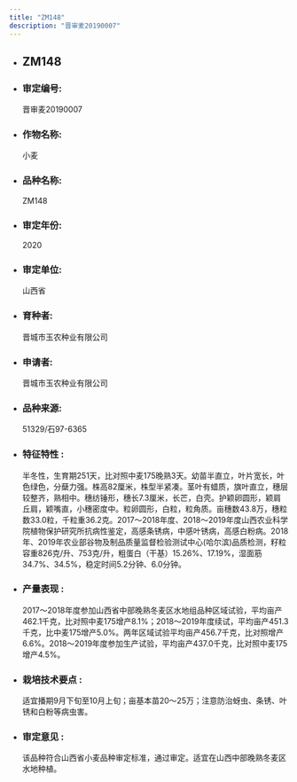 ```yaml
---
title: "ZM148"
description: "晋审麦20190007"
---
```

* ## ZM148
* ###  审定编号:  
   晋审麦20190007

*  ### 作物名称:  
   小麦

*   ###  品种名称: 
    ZM148

*   ### 审定年份: 
    2020

*   ### 审定单位:  
    山西省

*   ### 育种者:  
    晋城市玉农种业有限公司

*   ### 申请者:  
    晋城市玉农种业有限公司

*   ### 品种来源:  
    51329/石97-6365

*   ### 特征特性 : 
    半冬性，生育期251天，比对照中麦175晚熟3天。幼苗半直立，叶片宽长，叶色绿色，分蘖力强。株高82厘米，株型半紧凑。茎叶有蜡质，旗叶直立，穗层较整齐，熟相中。穗纺锤形，穗长7.3厘米，长芒，白壳。护颖卵圆形，颖肩丘肩，颖嘴直，小穗密度中。粒卵圆形，白粒，粒角质。亩穗数43.8万，穗粒数33.0粒，千粒重36.2克。2017～2018年度、2018～2019年度山西农业科学院植物保护研究所抗病性鉴定，高感条锈病，中感叶锈病，高感白粉病。2018年、2019年农业部谷物及制品质量监督检验测试中心(哈尔滨)品质检测，籽粒容重826克/升、753克/升，粗蛋白（干基）15.26%、17.19%，湿面筋34.7%、34.5%，稳定时间5.2分钟、6.0分钟。

*   ### 产量表现 : 
    2017～2018年度参加山西省中部晚熟冬麦区水地组品种区域试验，平均亩产462.1千克，比对照中麦175增产8.1%；2018～2019年度续试，平均亩产451.3千克，比中麦175增产5.0%。两年区域试验平均亩产456.7千克，比对照增产6.6%。2018～2019年度参加生产试验，平均亩产437.0千克，比对照中麦175增产4.5%。

*   ### 栽培技术要点 : 
    适宜播期9月下旬至10月上旬；亩基本苗20～25万；注意防治蚜虫、条锈、叶锈和白粉等病虫害。

*   ### 审定意见 : 
    该品种符合山西省小麦品种审定标准，通过审定。适宜在山西中部晚熟冬麦区水地种植。

